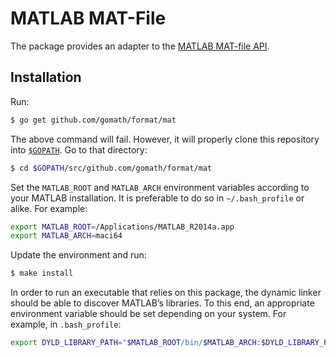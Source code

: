 # MATLAB MAT-File

The package provides an adapter to the
[MATLAB MAT-file API](http://www.mathworks.com/help/pdf_doc/matlab/apiext.pdf).

## Installation

Run:

```bash
$ go get github.com/gomath/format/mat
```

The above command will fail. However, it will properly clone this repository
into [`$GOPATH`](https://golang.org/doc/code.html#GOPATH). Go to that
directory:

```bash
$ cd $GOPATH/src/github.com/gomath/format/mat
```

Set the `MATLAB_ROOT` and `MATLAB_ARCH` environment variables according to your
MATLAB installation. It is preferable to do so in `~/.bash_profile` or alike.
For example:

```bash
export MATLAB_ROOT=/Applications/MATLAB_R2014a.app
export MATLAB_ARCH=maci64
```

Update the environment and run:

```bash
$ make install
```

In order to run an executable that relies on this package, the dynamic linker
should be able to discover MATLAB’s libraries. To this end, an appropriate
environment variable should be set depending on your system. For example, in
`.bash_profile`:

```bash
export DYLD_LIBRARY_PATH="$MATLAB_ROOT/bin/$MATLAB_ARCH:$DYLD_LIBRARY_PATH"
```
